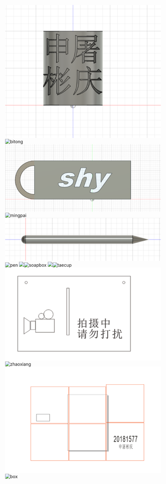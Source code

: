 ![](bitong.png)![bitong](https://user-images.githubusercontent.com/82360354/114507725-1fdb6000-9c66-11eb-9f20-e6577ce89dc2.png)
![](mingpai.png)![mingpai](https://user-images.githubusercontent.com/82360354/114506908-ff5ed600-9c64-11eb-8939-6d3a19a06192.png)
![](pen.png)![pen](https://user-images.githubusercontent.com/82360354/114491315-0677eb00-9c49-11eb-9d8c-af66630e8e3b.png)
![](soap.png)![soapbox](https://user-images.githubusercontent.com/82360354/114506710-c292df00-9c64-11eb-882e-786e61cb2ca1.png)
![](teacup.png)![taecup](https://user-images.githubusercontent.com/82360354/114507487-c5da9a80-9c65-11eb-8636-025412761db3.png)
![](zhaoxiang.png)![zhaoxiang](https://user-images.githubusercontent.com/82360354/114516896-67ff8000-9c70-11eb-81c9-ae87b3107161.png)
![](box.png)![box](https://user-images.githubusercontent.com/82360354/114516965-73eb4200-9c70-11eb-8c7a-8858b1b99d31.png)
